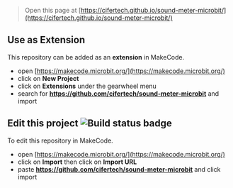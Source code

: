 
> Open this page at [https://cifertech.github.io/sound-meter-microbit/](https://cifertech.github.io/sound-meter-microbit/)

## Use as Extension

This repository can be added as an **extension** in MakeCode.

* open [https://makecode.microbit.org/](https://makecode.microbit.org/)
* click on **New Project**
* click on **Extensions** under the gearwheel menu
* search for **https://github.com/cifertech/sound-meter-microbit** and import

## Edit this project ![Build status badge](https://github.com/cifertech/sound-meter-microbit/workflows/MakeCode/badge.svg)

To edit this repository in MakeCode.

* open [https://makecode.microbit.org/](https://makecode.microbit.org/)
* click on **Import** then click on **Import URL**
* paste **https://github.com/cifertech/sound-meter-microbit** and click import

